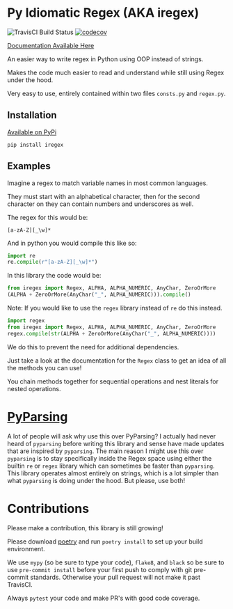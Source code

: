 # Py Idiomatic Regex (AKA iregex)

![TravisCI Build Status](https://travis-ci.com/ryanpeach/py_idiomatic_regex.svg?branch=master)
[![codecov](https://codecov.io/gh/ryanpeach/py_idiomatic_regex/branch/master/graph/badge.svg)](https://codecov.io/gh/ryanpeach/py_idiomatic_regex)

[Documentation Available Here](https://ryanpeach.github.io/py_idiomatic_regex)


An easier way to write regex in Python using OOP instead of strings.

Makes the code much easier to read and understand while still using Regex under the hood.

Very easy to use, entirely contained within two files `consts.py` and `regex.py`.

## Installation

[Available on PyPi](https://pypi.org/project/iregex/)

`pip install iregex`

## Examples

Imagine a regex to match variable names in most common languages.

They must start with an alphabetical character, then for the second character on they can contain numbers and underscores as well.

The regex for this would be:

`[a-zA-Z][_\w]*`

And in python you would compile this like so:

```python
import re
re.compile(r"[a-zA-Z][_\w]*")
```

In this library the code would be:

```python
from iregex import Regex, ALPHA, ALPHA_NUMERIC, AnyChar, ZeroOrMore
(ALPHA + ZeroOrMore(AnyChar("_", ALPHA_NUMERIC))).compile()
```

Note: If you would like to use the `regex` library instead of `re` do this instead.

```python
import regex
from iregex import Regex, ALPHA, ALPHA_NUMERIC, AnyChar, ZeroOrMore
regex.compile(str(ALPHA + ZeroOrMore(AnyChar("_", ALPHA_NUMERIC))))
```

We do this to prevent the need for additional dependencies.

Just take a look at the documentation for the `Regex` class to get an idea of all the methods you can use!

You chain methods together for sequential operations and nest literals for nested operations.

# [PyParsing](https://github.com/pyparsing/pyparsing)

A lot of people will ask why use this over PyParsing? I actually had never heard of `pyparsing` before writing this library and sense have made updates that are inspired by `pyparsing`. The main reason I might use this over `pyparsing` is to stay specifically inside the Regex space using either the builtin `re` or `regex` library which can sometimes be faster than `pyparsing`. This library operates almost entirely on strings, which is a lot simpler than what `pyparsing` is doing under the hood. But please, use both!

# Contributions

Please make a contribution, this library is still growing!

Please download [poetry](https://python-poetry.org/) and run `poetry install` to set up your build environment.

We use `mypy` (so be sure to type your code), `flake8`, and `black` so be sure to use `pre-commit install` before your first push to comply with git pre-commit standards. Otherwise your pull request will not make it past TravisCI.

Always `pytest` your code and make PR's with good code coverage.
